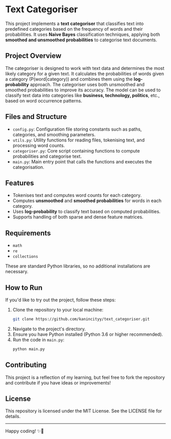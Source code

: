 # Text Categoriser 

This project implements a **text categoriser** that classifies text into predefined categories based on the frequency of words and their probabilities. It uses **Naive Bayes** classification techniques, applying both **smoothed and unsmoothed probabilities** to categorise text documents.

## Project Overview 

The categoriser is designed to work with text data and determines the most likely category for a given text. It calculates the probabilities of words given a category (P(word|category)) and combines them using the **log-probability** approach. The categoriser uses both unsmoothed and smoothed probabilities to improve its accuracy. The model can be used to classify text data into categories like **business, technology, politics**, etc., based on word occurrence patterns.

## Files and Structure 

- `config.py`: Configuration file storing constants such as paths, categories, and smoothing parameters.
- `utils.py`: Utility functions for reading files, tokenising text, and processing word counts.
- `categoriser.py`: Core script containing functions to compute probabilities and categorise text.
- `main.py`: Main entry point that calls the functions and executes the categorisation.

## Features 

- Tokenises text and computes word counts for each category.
- Computes **unsmoothed** and **smoothed probabilities** for words in each category.
- Uses **log-probability** to classify text based on computed probabilities.
- Supports handling of both sparse and dense feature matrices.

## Requirements 

- `math`
- `re`
- `collections`

These are standard Python libraries, so no additional installations are necessary.

## How to Run 

If you'd like to try out the project, follow these steps:

1. Clone the repository to your local machine:
    ```bash
    git clone https://github.com/kanincityy/text_categoriser.git
    ```
2. Navigate to the project's directory.
3. Ensure you have Python installed (Python 3.6 or higher recommended).
4. Run the code in `main.py`:
    ```bash
    python main.py
    ```

## Contributing 

This project is a reflection of my learning, but feel free to fork the repository and contribute if you have ideas or improvements!

## License 

This repository is licensed under the MIT License. See the LICENSE file for details.

---

Happy coding! ✨🐇

